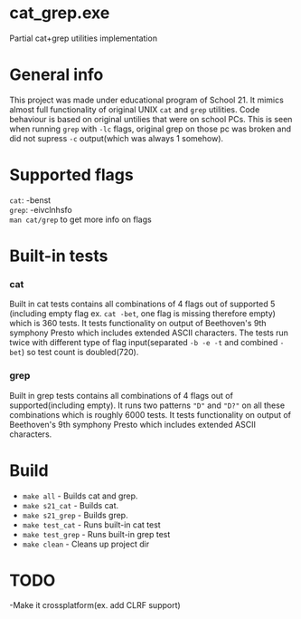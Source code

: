 # cat_grep.exe
Partial cat+grep utilities implementation

# General info
This project was made under educational program of School 21. It mimics almost full functionality of original UNIX `cat` and `grep` utilities. 
Code behaviour is based on original untilies that were on school PCs. This is seen when running `grep` with `-lc` flags, original grep on those pc was broken 
and did not supress `-c` output(which was always 1 somehow).
# Supported flags
`cat`: -benst  
`grep`: -eivclnhsfo  
`man cat/grep` to get more info on flags
# Built-in tests
### cat
Built in cat tests contains all combinations of 4 flags out of supported 5 (including empty flag ex. `cat -bet`, one flag is missing therefore empty) 
which is 360 tests. It tests functionality on output of Beethoven's 9th symphony Presto which includes extended ASCII characters. 
The tests run twice with different type of flag input(separated `-b -e -t` and combined `-bet`) so test count is doubled(720).
### grep
Built in grep tests contains all combinations of 4 flags out of supported(including empty). It runs two patterns `"D"` and `"D?"` on all these combinations 
which is roughly 6000 tests. It tests functionality on output of Beethoven's 9th symphony Presto which includes extended ASCII characters.
# Build
- `make all` - Builds cat and grep.
- `make s21_cat` - Builds cat.
- `make s21_grep` - Builds grep.
- `make test_cat` - Runs built-in cat test
- `make test_grep` - Runs built-in grep test
- `make clean` - Cleans up project dir
# TODO
-Make it crossplatform(ex. add CLRF support)
